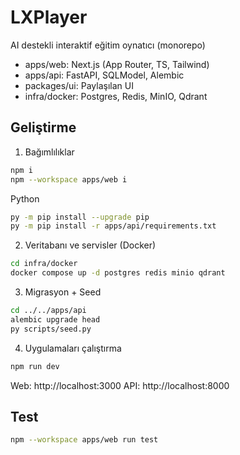 # LXPlayer

AI destekli interaktif eğitim oynatıcı (monorepo)

- apps/web: Next.js (App Router, TS, Tailwind)
- apps/api: FastAPI, SQLModel, Alembic
- packages/ui: Paylaşılan UI
- infra/docker: Postgres, Redis, MinIO, Qdrant

## Geliştirme

1. Bağımlılıklar

```sh
npm i
npm --workspace apps/web i
```

Python

```sh
py -m pip install --upgrade pip
py -m pip install -r apps/api/requirements.txt
```

2. Veritabanı ve servisler (Docker)

```sh
cd infra/docker
docker compose up -d postgres redis minio qdrant
```

3. Migrasyon + Seed

```sh
cd ../../apps/api
alembic upgrade head
py scripts/seed.py
```

4. Uygulamaları çalıştırma

```sh
npm run dev
```

Web: http://localhost:3000  API: http://localhost:8000

## Test

```sh
npm --workspace apps/web run test
```
